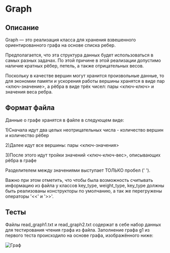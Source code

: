# Graph
## Описание
Graph — это реализация класса для хранения взвешенного ориентированного графа на основе списка ребер.


Предполагается, что эта структура данных будет использоваться в самых разных задачах. По этой причине в этой реализации
допустимо наличие кратных рёбер, петель, а также отрицательных весов.

Поскольку в качестве вершин могут хранится произвольные данные, то
для экономии памяти и ускорения работы вершины хранятся в виде пар <ключ-значение>, 
а рёбра в виде трёх чисел: пары <ключ-ключ> и значения веса ребра.

## Формат файла
Данные о графе хранятся в файле в следующем виде:

1)Сначала идут два целых неотрицательных числа - количество вершин и количество рёбер

2)Далее идут все вершины: пары <ключ-значения>

3)После этого идут тройки значений <ключ-ключ-вес>, описывающих рёбра в графе

Разделителем между значениями выступает ТОЛЬКО пробел (' ').

Важно при этом отметить, что чтобы была возможность считывать информацию из файла у классов key_type, weight_type, key_type 
должны быть реализованы конструкторы по умолчанию, а так же перегружены операторы '<<' и '>>'.

## Тесты
Файлы read_graph1.txt и read_graph2.txt содержат в себе набор данных для тестирования чтения графа из файла.
Заполнение графа g1 из первого теста происходило на основе графа, изображённого ниже:






![Граф](https://user-images.githubusercontent.com/103902271/222981409-caccd1ed-06ed-4236-9259-f86a2fdbdb56.jpg)
